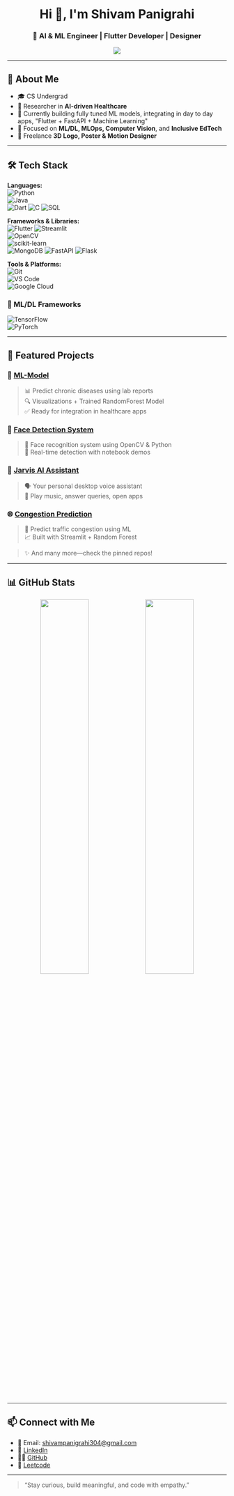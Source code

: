 <h1 align="center">Hi 👋, I'm Shivam Panigrahi</h1>
<h3 align="center">🚀 AI & ML Engineer | Flutter Developer | Designer</h3>

<p align="center">
  <img src="https://readme-typing-svg.demolab.com/?lines=Passionate+ML+Engineer;Flutter+App+Developer;Healthcare+AI+Projects;Design+and+Innovation+Enthusiast&center=true&width=500&height=40" />
</p>

---

## 🧠 About Me

- 🎓 CS Undergrad 
- 🔬 Researcher in **AI-driven Healthcare**  
- 📱 Currently building fully tuned ML models, integrating in day to day apps, "Flutter + FastAPI + Machine Learning"
- 🎯 Focused on **ML/DL, MLOps, Computer Vision**, and **Inclusive EdTech**  
- 🎨 Freelance **3D Logo, Poster & Motion Designer**

---

## 🛠️ Tech Stack

**Languages:**  
![Python](https://img.shields.io/badge/Python-3776AB?style=flat&logo=python&logoColor=white)  
![Java](https://img.shields.io/badge/Java-F7DF1E?style=flat&logo=java&logoColor=black)  
![Dart](https://img.shields.io/badge/Dart-0175C2?style=flat&logo=dart&logoColor=white)
![C](https://img.shields.io/badge/C-00599C?style=flat&logo=c&logoColor=white)
![SQL](https://img.shields.io/badge/SQL-4479A1?style=flat&logo=postgresql&logoColor=white)


**Frameworks & Libraries:**  
![Flutter](https://img.shields.io/badge/Flutter-02569B?style=flat&logo=flutter&logoColor=white) 
![Streamlit](https://img.shields.io/badge/Streamlit-FF4B4B?style=flat&logo=streamlit&logoColor=white)  
![OpenCV](https://img.shields.io/badge/OpenCV-5C3EE8?style=flat&logo=opencv&logoColor=white)  
![scikit-learn](https://img.shields.io/badge/scikit--learn-F7931E?style=flat&logo=scikit-learn&logoColor=white)  
![MongoDB](https://img.shields.io/badge/MongoDB-47A248?style=flat&logo=mongodb&logoColor=white) 
![FastAPI](https://img.shields.io/badge/FastAPI-009688?style=flat&logo=fastapi&logoColor=white)
![Flask](https://img.shields.io/badge/Flask-000000?style=flat&logo=flask)

**Tools & Platforms:**  
![Git](https://img.shields.io/badge/Git-F05032?style=flat&logo=git&logoColor=white)  
![VS Code](https://img.shields.io/badge/VS%20Code-007ACC?style=flat&logo=visual-studio-code)  
![Google Cloud](https://img.shields.io/badge/Google%20Cloud-4285F4?style=flat&logo=google-cloud&logoColor=white)

### 🧠 ML/DL Frameworks  
![TensorFlow](https://img.shields.io/badge/TensorFlow-FF6F00?style=flat&logo=tensorflow&logoColor=white)  
![PyTorch](https://img.shields.io/badge/PyTorch-EE4C2C?style=flat&logo=pytorch&logoColor=white)



---

## 🚀 Featured Projects

### 🔬 [ML-Model](https://github.com/Shivam4511/ML-Model)
> 📊 Predict chronic diseases using lab reports  
> 🔍 Visualizations + Trained RandomForest Model  
> ✅ Ready for integration in healthcare apps

### 🧠 [Face Detection System](https://github.com/Shivam4511/Face-Detection-System)
> 👤 Face recognition system using OpenCV & Python  
> 🔐 Real-time detection with notebook demos

### 🤖 [Jarvis AI Assistant](https://github.com/Shivam4511/Jarvis)
> 🗣️ Your personal desktop voice assistant  
> 🎵 Play music, answer queries, open apps

### 🌐 [Congestion Prediction](https://github.com/Shivam4511/congestion_prediction)
> 🚦 Predict traffic congestion using ML  
> 📈 Built with Streamlit + Random Forest

> ✨ And many more—check the pinned repos!

---

## 📊 GitHub Stats

<p align="center">
  <img src="https://github-readme-stats.vercel.app/api?username=Shivam4511&show_icons=true&theme=radical" width="47%"/>
  <img src="https://github-readme-stats.vercel.app/api/top-langs/?username=Shivam4511&layout=compact&theme=radical" width="47%"/>
</p>

---

## 📫 Connect with Me

- 📧 Email: shivampanigrahi304@gmail.com  
- 💼 [LinkedIn](https://www.linkedin.com/in/shivam-panigrahi-45sh2004/)  
- 🧑‍💻 [GitHub](https://github.com/Shivam4511)  
- 🎥 [Leetcode](https://leetcode.com/u/ShivamPanigrahi1007/)  


---

> “Stay curious, build meaningful, and code with empathy.” 

<!--
**Shivam4511/Shivam4511** is a ✨ _special_ ✨ repository because its `README.md` (this file) appears on your GitHub profile.

Here are some ideas to get you started:

- 🔭 I’m currently working on ...
- 🌱 I’m currently learning ...
- 👯 I’m looking to collaborate on ...
- 🤔 I’m looking for help with ...
- 💬 Ask me about ...
- 📫 How to reach me: ...
- 😄 Pronouns: ...
- ⚡ Fun fact: ...
-->
